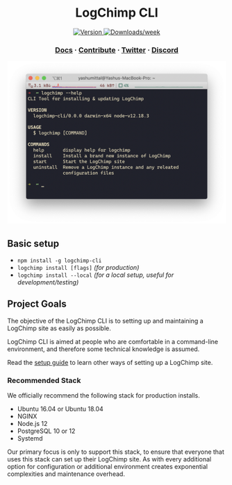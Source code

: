 <h1 align="center">
  LogChimp CLI
</h1>

<p align="center">
  <a href="https://npmjs.org/package/logchimp-cli">
    <img src="https://img.shields.io/npm/v/logchimp-cli.svg" alt="Version" />
  </a>
  <a href="https://npmjs.org/package/logchimp-cli">
    <img src="https://img.shields.io/npm/dw/logchimp-cli.svg" alt="Downloads/week" />
  </a>
</p>

<h3 align="center">
  <a href="https://logchimp.codecarrot.net/docs/install/cli/">Docs</a>
  <span> · </span>
  <a href="./CONTRIBUTING.md">Contribute</a>
  <span> · </span>
  <a href="https://twitter.com/logchimp">Twitter</a>
  <span> · </span>
  <a href="https://discord.gg/A7mztcC">Discord</a>
</h3>

<p align="center">
	<a href="https://logchimp.codecarrot.net/">
		<img src="./images/screnshot-of-logchimp-help-command.png" alt="screnshot of logchimp help command" width="600" />
	</a>
</p>

## Basic setup

* `npm install -g logchimp-cli`
* `logchimp install [flags]` _(for production)_
* `logchimp install --local` _(for a local setup, useful for development/testing)_

## Project Goals

The objective of the LogChimp CLI is to setting up and maintaining a LogChimp site as easily as possible.

LogChimp CLI is aimed at people who are comfortable in a command-line environment, and therefore some technical knowledge is assumed.

Read the [setup guide](https://logchimp.codecarrot.net/docs/install/) to learn other ways of setting up a LogChimp site.

### Recommended Stack

We officially recommend the following stack for production installs.

* Ubuntu 16.04 or Ubuntu 18.04
* NGINX
* Node.js 12
* PostgreSQL 10 or 12
* Systemd

Our primary focus is only to support this stack, to ensure that everyone that uses this stack can set up their LogChimp site. As with every additional option for configuration or additional environment creates exponential complexities and maintenance overhead.
